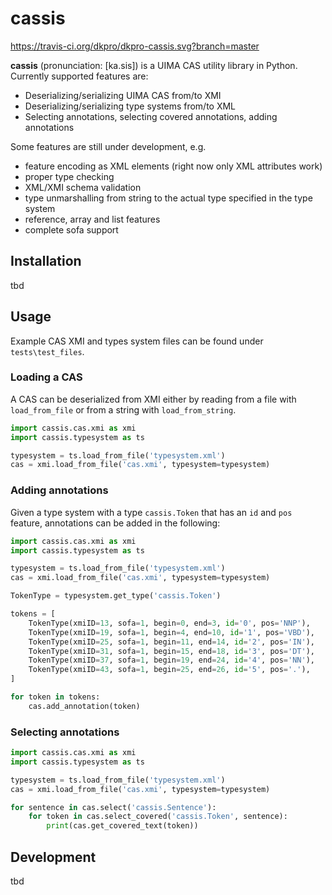 # cassis

https://travis-ci.org/dkpro/dkpro-cassis.svg?branch=master

**cassis** (pronunciation: [ka.sis]) is a UIMA CAS utility library in Python. Currently supported features are:

- Deserializing/serializing UIMA CAS from/to XMI
- Deserializing/serializing type systems from/to XML
- Selecting annotations, selecting covered annotations, adding annotations

Some features are still under development, e.g.

- feature encoding as XML elements (right now only XML attributes work)
- proper type checking
- XML/XMI schema validation
- type unmarshalling from string to the actual type specified in the type system
- reference, array and list features
- complete sofa support

## Installation

tbd

## Usage

Example CAS XMI and types system files can be found under `tests\test_files`. 

### Loading a CAS

A CAS can be deserialized from XMI either by reading from a file with `load_from_file` or from a string with `load_from_string`.

```python
import cassis.cas.xmi as xmi
import cassis.typesystem as ts

typesystem = ts.load_from_file('typesystem.xml')
cas = xmi.load_from_file('cas.xmi', typesystem=typesystem)
```
    
### Adding annotations

Given a type system with a type `cassis.Token` that has an `id` and `pos` feature, annotations can be added in the following:

```python
import cassis.cas.xmi as xmi
import cassis.typesystem as ts

typesystem = ts.load_from_file('typesystem.xml')
cas = xmi.load_from_file('cas.xmi', typesystem=typesystem)

TokenType = typesystem.get_type('cassis.Token')

tokens = [
    TokenType(xmiID=13, sofa=1, begin=0, end=3, id='0', pos='NNP'),
    TokenType(xmiID=19, sofa=1, begin=4, end=10, id='1', pos='VBD'),
    TokenType(xmiID=25, sofa=1, begin=11, end=14, id='2', pos='IN'),
    TokenType(xmiID=31, sofa=1, begin=15, end=18, id='3', pos='DT'),
    TokenType(xmiID=37, sofa=1, begin=19, end=24, id='4', pos='NN'),
    TokenType(xmiID=43, sofa=1, begin=25, end=26, id='5', pos='.'),
]

for token in tokens:
    cas.add_annotation(token)
```
        
### Selecting annotations

```python
import cassis.cas.xmi as xmi
import cassis.typesystem as ts

typesystem = ts.load_from_file('typesystem.xml')
cas = xmi.load_from_file('cas.xmi', typesystem=typesystem)

for sentence in cas.select('cassis.Sentence'):
    for token in cas.select_covered('cassis.Token', sentence):
        print(cas.get_covered_text(token))
```
        
## Development

tbd
